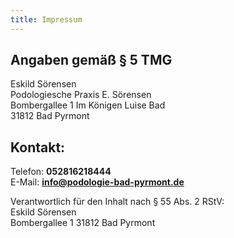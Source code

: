 ```yaml
---
title: Impressum
---
```


## Angaben gemäß § 5 TMG

Eskild Sörensen  
Podologiesche Praxis E. Sörensen  
Bombergallee 1 Im Königen Luise Bad  
31812 Bad Pyrmont  

## Kontakt:

Telefon: **052816218444**  
E-Mail: **info@podologie-bad-pyrmont.de**  

Verantwortlich für den Inhalt nach § 55 Abs. 2 RStV:  
Eskild Sörensen  
Bombergallee 1 31812 Bad Pyrmont
